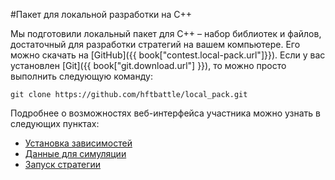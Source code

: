 #Пакет для локальной разработки на C++

Мы подготовили локальный пакет для С++ – набор библиотек и файлов, достаточный для разработки стратегий на вашем компьютере. Его можно скачать на [GitHub]({{ book["contest.local-pack.url"]}}). Если у вас установлен [Git]({{ book["git.download.url"] }}), то можно просто выполнить следующую команду:
```
git clone https://github.com/hftbattle/local_pack.git
```

Подробнее о возможностях веб-интерфейса участника можно узнать в следующих пунктах:
  - [Установка зависимостей](requirements.md)
  - [Данные для симуляции](data.md)
  - [Запуск стратегии](run.md)